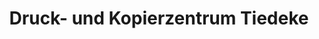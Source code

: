 ---
title: "Druck- und Kopierzentrum Tiedeke"
url: /hamburg/druck-und-kopierzentrum-tiedeke/
shop: Kopieren
---